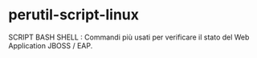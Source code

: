 # perutil-script-linux
SCRIPT BASH SHELL : Commandi più usati per verificare il stato del Web Application JBOSS / EAP.  
